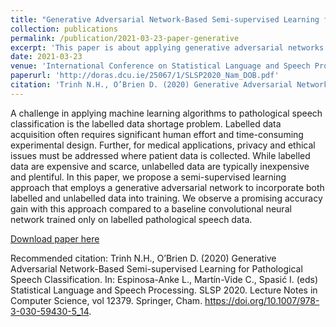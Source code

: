 ```yaml
---
title: "Generative Adversarial Network-Based Semi-supervised Learning for Pathological Speech Classification"
collection: publications
permalink: /publication/2021-03-23-paper-generative
excerpt: 'This paper is about applying generative adversarial networks in a semi-supervised learning approach'
date: 2021-03-23
venue: 'International Conference on Statistical Language and Speech Processing'
paperurl: 'http://doras.dcu.ie/25067/1/SLSP2020_Nam_DOB.pdf'
citation: 'Trinh N.H., O’Brien D. (2020) Generative Adversarial Network-Based Semi-supervised Learning for Pathological Speech Classification. In: Espinosa-Anke L., Martín-Vide C., Spasić I. (eds) Statistical Language and Speech Processing. SLSP 2020. Lecture Notes in Computer Science, vol 12379. Springer, Cham. https://doi.org/10.1007/978-3-030-59430-5_14'
---
```

A challenge in applying machine learning algorithms to pathological speech classification is the labelled data shortage problem. Labelled data acquisition often requires significant human effort and time-consuming experimental design. Further, for medical applications, privacy and ethical issues must be addressed where patient data is collected. While labelled data are expensive and scarce, unlabelled data are typically inexpensive and plentiful. In this paper, we propose a semi-supervised learning approach that employs a generative adversarial network to incorporate both labelled and unlabelled data into training. We observe a promising accuracy gain with this approach compared to a baseline convolutional neural network trained only on labelled pathological speech data.

[Download paper here](http://doras.dcu.ie/25067/1/SLSP2020_Nam_DOB.pdf)

Recommended citation: Trinh N.H., O’Brien D. (2020) Generative Adversarial Network-Based Semi-supervised Learning for Pathological Speech Classification. In: Espinosa-Anke L., Martín-Vide C., Spasić I. (eds) Statistical Language and Speech Processing. SLSP 2020. Lecture Notes in Computer Science, vol 12379. Springer, Cham. https://doi.org/10.1007/978-3-030-59430-5_14.